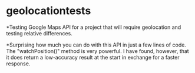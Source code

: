 # geolocationtests

*Testing Google Maps API for a project that will require geolocation and testing relative differences.

*Surprising how much you can do with this API in just a few lines of code. The "watchPosition()" method is very powerful. I have found, however, that it does return a low-accuracy result at the start in exchange for a faster response.
